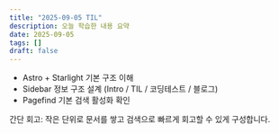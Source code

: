 ```yaml
---
title: "2025-09-05 TIL"
description: 오늘 학습한 내용 요약
date: 2025-09-05
tags: []
draft: false
---
```


- Astro + Starlight 기본 구조 이해
- Sidebar 정보 구조 설계 (Intro / TIL / 코딩테스트 / 블로그)
- Pagefind 기본 검색 활성화 확인

간단 회고: 작은 단위로 문서를 쌓고 검색으로 빠르게 회고할 수 있게 구성합니다.

